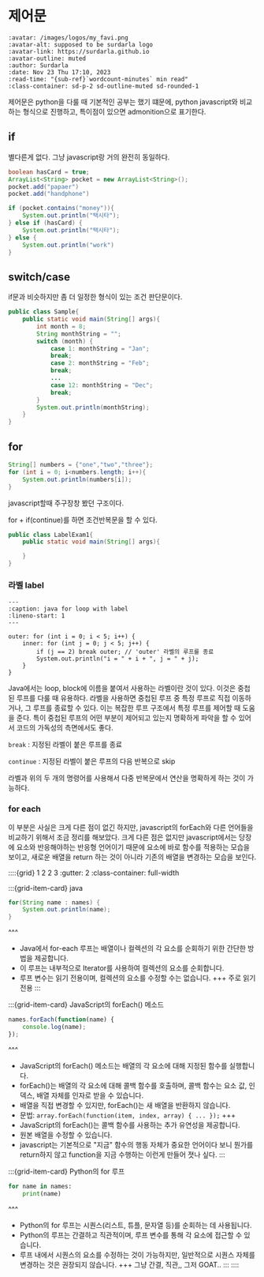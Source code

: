 # 제어문

```{article-info}
:avatar: /images/logos/my_favi.png
:avatar-alt: supposed to be surdarla logo
:avatar-link: https://surdarla.github.io
:avatar-outline: muted
:author: Surdarla
:date: Nov 23 Thu 17:10, 2023
:read-time: "{sub-ref}`wordcount-minutes` min read"
:class-container: sd-p-2 sd-outline-muted sd-rounded-1
```

제어문은 python을 다룰 때 기본적인 공부는 했기 떄문에, python javascript와 비교하는 형식으로 진행하고, 특이점이 있으면 admonition으로 표기한다.

## if

별다른게 없다. 그냥 javascript랑 거의 완전히 동일하다.

```java
boolean hasCard = true;
ArrayList<String> pocket = new ArrayList<String>();
pocket.add("papaer")
pocket.add("handphone")

if (pocket.contains("money")){
    System.out.println("택시타");
} else if (hasCard) {
    System.out.println("택시타");
} else {
    System.out.println("work")
}
```

## switch/case

if문과 비슷하지만 좀 더 일정한 형식이 있는 조건 판단문이다.

```java
public class Sample{
    public static void main(String[] args){
        int month = 8;
        String monthString = "";
        switch (month) {
            case 1: monthString = "Jan";
            break;
            case 2: monthString = "Feb";
            break;
            ...
            case 12: monthString = "Dec";
            break;
        }
        System.out.println(monthString);
    }
}
```

## for

```java
String[] numbers = {"one","two","three"};
for (int i = 0; i<numbers.length; i++){
    System.out.println(numbers[i]);
}
```

javascript할때 주구장창 봤던 구조이다.

for + if(continue)를 하면 조건반복문을 할 수 있다.

```java
public class LabelExam1{
    public static void main(String[] args){

    }
}
```

### 라벨 label

```{code-block} java labe
---
:caption: java for loop with label
:lineno-start: 1
---

outer: for (int i = 0; i < 5; i++) {
    inner: for (int j = 0; j < 5; j++) {
        if (j == 2) break outer; // 'outer' 라벨의 루프를 종료
        System.out.println("i = " + i + ", j = " + j);
    }
}
```

Java에서는 loop, block에 이름을 붙여서 사용하는 라벨이란 것이 있다. 이것은 중첩된 루프를 다룰 때 유용하다. 라벨을 사용하면 중첩된 루프 중 특정 루프로 직접 이동하거나, 그 루프를 종료할 수 있다. 이는 복잡한 루프 구조에서 특정 루프를 제어할 때 도움을 준다. 특이 중첩된 루프의 어떤 부분이 제어되고 있는지 명확하게 파악을 할 수 있어서 코드의 가독성의 측면에서도 좋다.

`break`
: 지정된 라벨이 붙은 루프를 종료

`continue`
: 지정된 라벨이 붙은 루프의 다음 반복으로 skip

라벨과 위의 두 개의 명령어를 사용해서 다중 반복문에서 연산을 명확하게 하는 것이 가능하다.

### for each

이 부분은 사실은 크게 다른 점이 없긴 하지만, javascript의 forEach와 다른 언어들을 비교하기 위해서 조금 정리를 해보았다. 크게 다른 점은 없지만 javascript에서는 당장에 요소와 반응해야하는 반응형 언어이기 때문에 요소에 바로 함수를 적용하는 모습을 보이고, 새로운 배열을 return 하는 것이 아니라 기존의 배열을 변경하는 모습을 보인다.

::::{grid} 1 2 2 3
:gutter: 2
:class-container: full-width

:::{grid-item-card} java

```java
for(String name : names) {
    System.out.println(name);
}
```

^^^

- Java에서 for-each 루프는 배열이나 컬렉션의 각 요소를 순회하기 위한 간단한 방법을 제공합니다.
- 이 루프는 내부적으로 Iterator를 사용하여 컬렉션의 요소를 순회합니다.
- 루프 변수는 읽기 전용이며, 컬렉션의 요소를 수정할 수는 없습니다.
+++
주로 읽기 전용
:::

:::{grid-item-card} JavaScript의 forEach() 메소드

```javascript
names.forEach(function(name) {
    console.log(name);
});
```

^^^

- JavaScript의 forEach() 메소드는 배열의 각 요소에 대해 지정된 함수를 실행합니다.
- forEach()는 배열의 각 요소에 대해 콜백 함수를 호출하며, 콜백 함수는 요소 값, 인덱스, 배열 자체를 인자로 받을 수 있습니다.
- 배열을 직접 변경할 수 있지만, forEach()는 새 배열을 반환하지 않습니다.
- 문법: `array.forEach(function(item, index, array) { ... });`
+++
- JavaScript의 forEach()는 콜백 함수를 사용하는 추가 유연성을 제공합니다.
- 원본 배열을 수정할 수 있습니다.
- javascript는 기본적으로 "지금" 함수의 행동 자체가 중요한 언어이다 보니 뭔가를 return하지 않고 function을 지금 수행하는 이런게 만들어 졋나 싶다.
:::

:::{grid-item-card} Python의 for 루프

```python
for name in names:
    print(name)
```

^^^

- Python의 for 루프는 시퀀스(리스트, 튜플, 문자열 등)를 순회하는 데 사용됩니다.
- Python의 루프는 간결하고 직관적이며, 루프 변수를 통해 각 요소에 접근할 수 있습니다.
- 루프 내에서 시퀀스의 요소를 수정하는 것이 가능하지만, 일반적으로 시퀀스 자체를 변경하는 것은 권장되지 않습니다.
+++
그냥 간결, 직관,, 그저 GOAT..
:::
::::
